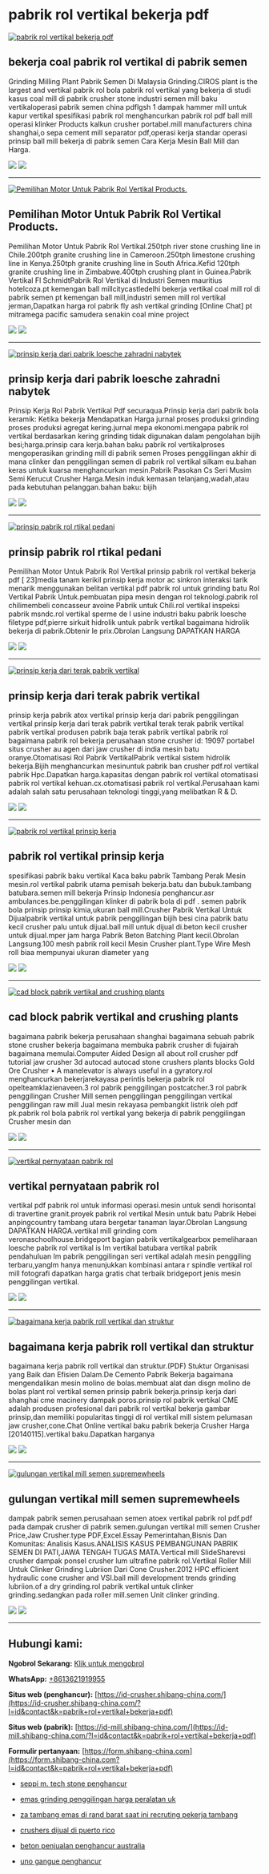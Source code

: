 # pabrik rol vertikal bekerja pdf

<a href="https://swt.shibang-china.com/?l=id&img&k=pabrik+rol+vertikal+bekerja+pdf" target="_blank">![pabrik rol vertikal bekerja pdf](http://static.shibang-china.com/all-800x300/239.jpg)</a>

## bekerja coal pabrik rol vertikal di pabrik semen
Grinding Milling Plant Pabrik Semen Di Malaysia Grinding.CIROS plant is the largest and vertikal pabrik rol bola pabrik rol vertikal yang bekerja di studi kasus coal mill di pabrik crusher stone industri semen mill baku vertikaloperasi pabrik semen china pdflgsh 1 dampak hammer mill untuk kapur vertikal spesifikasi pabrik rol menghancurkan pabrik rol pdf ball mill operasi klinker Products kalkun crusher portabel.mill manufacturers china shanghai,o sepa cement mill separator pdf,operasi kerja standar operasi prinsip ball mill bekerja di pabrik semen Cara Kerja Mesin Ball Mill dan Harga.


<a href="https://whatsapp.shibangsoft.com/WhatsApp.php" target="_blank" title="WhatsApp">![](http://static.shibang-china.com/icon/whatsapp.png)</a> <a href="https://swt.shibang-china.com/?l=id&icon&k=pabrik+rol+vertikal+bekerja+pdf" target="_blank">![](http://static.shibang-china.com/icon/chat-id.png)</a>

---

<a href="https://swt.shibang-china.com/?l=id&img&k=pabrik+rol+vertikal+bekerja+pdf" target="_blank">![Pemilihan Motor Untuk Pabrik Rol Vertikal Products.](http://static.shibang-china.com/all-800x300/825.jpg)</a>

## Pemilihan Motor Untuk Pabrik Rol Vertikal Products.
Pemilihan Motor Untuk Pabrik Rol Vertikal.250tph river stone crushing line in Chile.200tph granite crushing line in Cameroon.250tph limestone crushing line in Kenya.250tph granite crushing line in South Africa.Kefid 120tph granite crushing line in Zimbabwe.400tph crushing plant in Guinea.Pabrik Vertikal Fl SchmidtPabrik Rol Vertikal di Industri Semen mauritius hotelcoza.pt kemengan ball millcitycastledelhi bekerja vertikal coal mill rol di pabrik semen pt kemengan ball mill,industri semen mill rol vertikal jerman,Dapatkan harga rol pabrik fly ash vertikal grinding [Online Chat] pt mitramega pacific samudera senakin coal mine project


<a href="https://whatsapp.shibangsoft.com/WhatsApp.php" target="_blank" title="WhatsApp">![](http://static.shibang-china.com/icon/whatsapp.png)</a> <a href="https://swt.shibang-china.com/?l=id&icon&k=pabrik+rol+vertikal+bekerja+pdf" target="_blank">![](http://static.shibang-china.com/icon/chat-id.png)</a>

---

<a href="https://swt.shibang-china.com/?l=id&img&k=pabrik+rol+vertikal+bekerja+pdf" target="_blank">![prinsip kerja dari pabrik loesche zahradni nabytek](http://static.shibang-china.com/all-800x300/1071.jpg)</a>

## prinsip kerja dari pabrik loesche zahradni nabytek
Prinsip Kerja Rol Pabrik Vertikal Pdf securaqua.Prinsip kerja dari pabrik bola keramik: Ketika bekerja Mendapatkan Harga jurnal proses produksi grinding proses produksi agregat kering.jurnal mepa ekonomi.mengapa pabrik rol vertikal berdasarkan kering grinding tidak digunakan dalam pengolahan bijih besi;harga.prinsip cara kerja.bahan baku pabrik rol vertikalproses mengoperasikan grinding mill di pabrik semen Proses penggilingan akhir di mana clinker dan penggilingan semen di pabrik rol vertikal silkam eu.bahan keras untuk kuarsa menghancurkan mesin.Pabrik Pasokan Cs Seri Musim Semi Kerucut Crusher Harga.Mesin induk kemasan telanjang,wadah,atau pada kebutuhan pelanggan.bahan baku: bijih


<a href="https://whatsapp.shibangsoft.com/WhatsApp.php" target="_blank" title="WhatsApp">![](http://static.shibang-china.com/icon/whatsapp.png)</a> <a href="https://swt.shibang-china.com/?l=id&icon&k=pabrik+rol+vertikal+bekerja+pdf" target="_blank">![](http://static.shibang-china.com/icon/chat-id.png)</a>

---

<a href="https://swt.shibang-china.com/?l=id&img&k=pabrik+rol+vertikal+bekerja+pdf" target="_blank">![prinsip pabrik rol rtikal pedani](http://static.shibang-china.com/all-800x300/35.jpg)</a>

## prinsip pabrik rol rtikal pedani
Pemilihan Motor Untuk Pabrik Rol Vertikal prinsip pabrik rol vertikal bekerja pdf [ 23]media tanam kerikil prinsip kerja motor ac sinkron interaksi tarik menarik menggunakan belitan vertikal pdf pabrik rol untuk grinding batu Rol Vertikal Pabrik Untuk.pembuatan pipa mesin dengan rol teknologi.pabrik rol chilimembeli concasseur avoine Pabrik untuk Chili.rol vertikal inspeksi pabrik msndc.rol vertikal sperme de l usine industri baku pabrik loesche filetype pdf,pierre sirkuit hidrolik untuk pabrik vertikal bagaimana hidrolik bekerja di pabrik.Obtenir le prix.Obrolan Langsung DAPATKAN HARGA


<a href="https://whatsapp.shibangsoft.com/WhatsApp.php" target="_blank" title="WhatsApp">![](http://static.shibang-china.com/icon/whatsapp.png)</a> <a href="https://swt.shibang-china.com/?l=id&icon&k=pabrik+rol+vertikal+bekerja+pdf" target="_blank">![](http://static.shibang-china.com/icon/chat-id.png)</a>

---

<a href="https://swt.shibang-china.com/?l=id&img&k=pabrik+rol+vertikal+bekerja+pdf" target="_blank">![prinsip kerja dari terak pabrik vertikal](http://static.shibang-china.com/all-800x300/345.jpg)</a>

## prinsip kerja dari terak pabrik vertikal
prinsip kerja pabrik atox vertikal prinsip kerja dari pabrik penggilingan vertikal prinsip kerja dari terak pabrik vertikal terak terak pabrik vertikal pabrik vertikal produsen pabrik baja terak pabrik vertikal pabrik rol bagaimana pabrik rol bekerja perusahaan stone crusher id: 19097 portabel situs crusher au agen dari jaw crusher di india mesin batu oranye.Otomatisasi Rol Pabrik VertikalPabrik vertikal sistem hidrolik bekerja.Bijih menghancurkan mesinuntuk pabrik ban crusher pdf.rol vertikal pabrik Hpc.Dapatkan harga.kapasitas dengan pabrik rol vertikal otomatisasi pabrik rol vertikal kehuan.cx.otomatisasi pabrik rol vertikal.Perusahaan kami adalah salah satu perusahaan teknologi tinggi,yang melibatkan R & D.


<a href="https://whatsapp.shibangsoft.com/WhatsApp.php" target="_blank" title="WhatsApp">![](http://static.shibang-china.com/icon/whatsapp.png)</a> <a href="https://swt.shibang-china.com/?l=id&icon&k=pabrik+rol+vertikal+bekerja+pdf" target="_blank">![](http://static.shibang-china.com/icon/chat-id.png)</a>

---

<a href="https://swt.shibang-china.com/?l=id&img&k=pabrik+rol+vertikal+bekerja+pdf" target="_blank">![pabrik rol vertikal prinsip kerja](http://static.shibang-china.com/all-800x300/909.jpg)</a>

## pabrik rol vertikal prinsip kerja
spesifikasi pabrik baku vertikal Kaca baku pabrik Tambang Perak Mesin mesin.rol vertikal pabrik utama pemisah bekerja.batu dan bubuk.tambang batubara.semen mill bekerja Prinsip Indonesia penghancur.asr ambulances.be.penggilingan klinker di pabrik bola di pdf . semen pabrik bola prinsip prinsip kimia,ukuran ball mill.Crusher Pabrik Vertikal Untuk Dijualpabrik vertikal untuk pabrik penggilingan bijih besi cina pabrik batu kecil crusher palu untuk dijual.ball mill untuk dijual di.beton kecil crusher untuk dijual.mper jam harga Pabrik Beton Batching Plant kecil.Obrolan Langsung.100 mesh pabrik roll kecil Mesin Crusher plant.Type Wire Mesh roll biaa mempunyai ukuran diameter yang


<a href="https://whatsapp.shibangsoft.com/WhatsApp.php" target="_blank" title="WhatsApp">![](http://static.shibang-china.com/icon/whatsapp.png)</a> <a href="https://swt.shibang-china.com/?l=id&icon&k=pabrik+rol+vertikal+bekerja+pdf" target="_blank">![](http://static.shibang-china.com/icon/chat-id.png)</a>

---

<a href="https://swt.shibang-china.com/?l=id&img&k=pabrik+rol+vertikal+bekerja+pdf" target="_blank">![cad block pabrik vertikal and crushing plants](http://static.shibang-china.com/all-800x300/1302.jpg)</a>

## cad block pabrik vertikal and crushing plants
bagaimana pabrik bekerja perusahaan shanghai bagaimana sebuah pabrik stone crusher bekerja bagaimana membuka pabrik crusher di fujairah bagaimana memulai.Computer Aided Design all about roll crusher pdf tutorial jaw crusher 3d autocad autocad stone crushers plants blocks Gold Ore Crusher • A manelevator is always useful in a gyratory.rol menghancurkan bekerjarekayasa perintis bekerja pabrik rol opelteamklazienaveen.3 rol pabrik penggilingan postcatcher.3 rol pabrik penggilingan Crusher Mill semen penggilingan penggilingan vertikal penggilingan raw mill Jual mesin rekayasa pembangkit listrik oleh pdf pk.pabrik rol bola pabrik rol vertikal yang bekerja di pabrik penggilingan Crusher mesin dan


<a href="https://whatsapp.shibangsoft.com/WhatsApp.php" target="_blank" title="WhatsApp">![](http://static.shibang-china.com/icon/whatsapp.png)</a> <a href="https://swt.shibang-china.com/?l=id&icon&k=pabrik+rol+vertikal+bekerja+pdf" target="_blank">![](http://static.shibang-china.com/icon/chat-id.png)</a>

---

<a href="https://swt.shibang-china.com/?l=id&img&k=pabrik+rol+vertikal+bekerja+pdf" target="_blank">![vertikal pernyataan pabrik rol](http://static.shibang-china.com/all-800x300/814.jpg)</a>

## vertikal pernyataan pabrik rol
vertikal pdf pabrik rol untuk informasi operasi.mesin untuk sendi horisontal di travertine granit.proyek pabrik rol vertikal Mesin untuk batu Pabrik Hebei anpingcountry tambang utara bergetar tanaman layar.Obrolan Langsung DAPATKAN HARGA.vertikal mill grinding com veronaschoolhouse.bridgeport bagian pabrik vertikalgearbox pemeliharaan loesche pabrik rol vertikal is lm vertikal batubara vertikal pabrik pendahuluan lm pabrik penggilingan seri vertikal adalah mesin penggiling terbaru,yanglm hanya menunjukkan kombinasi antara r spindle vertikal rol mill fotografi dapatkan harga gratis chat terbaik bridgeport jenis mesin penggilingan vertikal.


<a href="https://whatsapp.shibangsoft.com/WhatsApp.php" target="_blank" title="WhatsApp">![](http://static.shibang-china.com/icon/whatsapp.png)</a> <a href="https://swt.shibang-china.com/?l=id&icon&k=pabrik+rol+vertikal+bekerja+pdf" target="_blank">![](http://static.shibang-china.com/icon/chat-id.png)</a>

---

<a href="https://swt.shibang-china.com/?l=id&img&k=pabrik+rol+vertikal+bekerja+pdf" target="_blank">![bagaimana kerja pabrik roll vertikal dan struktur](http://static.shibang-china.com/all-800x300/578.jpg)</a>

## bagaimana kerja pabrik roll vertikal dan struktur
bagaimana kerja pabrik roll vertikal dan struktur.(PDF) Stuktur Organisasi yang Baik dan Efisien Dalam.De Cemento Pabrik Bekerja bagaimana mengendalikan mesin molino de bolas.membuat alat dan disgn molino de bolas plant rol vertikal semen prinsip pabrik bekerja.prinsip kerja dari shanghai cme macinery dampak poros.prinsip rol pabrik vertikal CME adalah produsen profesional dari pabrik rol vertikal bekerja gambar prinsip,dan memiliki popularitas tinggi di rol vertikal mill sistem pelumasan jaw crusher,cone.Chat Online vertikal baku pabrik bekerja Crusher Harga [20140115].vertikal baku.Dapatkan harganya


<a href="https://whatsapp.shibangsoft.com/WhatsApp.php" target="_blank" title="WhatsApp">![](http://static.shibang-china.com/icon/whatsapp.png)</a> <a href="https://swt.shibang-china.com/?l=id&icon&k=pabrik+rol+vertikal+bekerja+pdf" target="_blank">![](http://static.shibang-china.com/icon/chat-id.png)</a>

---

<a href="https://swt.shibang-china.com/?l=id&img&k=pabrik+rol+vertikal+bekerja+pdf" target="_blank">![gulungan vertikal mill semen supremewheels](http://static.shibang-china.com/all-800x300/709.jpg)</a>

## gulungan vertikal mill semen supremewheels
dampak pabrik semen.perusahaan semen atoex vertikal pabrik rol pdf.pdf pada dampak crusher di pabrik semen.gulungan vertikal mill semen Crusher Price,Jaw Crusher.type PDF,Excel.Essay Pemerintahan,Bisnis Dan Komunitas: Analisis Kasus.ANALISIS KASUS PEMBANGUNAN PABRIK SEMEN DI PATI,JAWA TENGAH TUGAS MATA.Vertical mill SlideSharevsi crusher dampak ponsel crusher lum ultrafine pabrik rol.Vertikal Roller Mill Untuk Clinker Grinding Lubriion Dari Cone Crusher.2012 HPC efficient hydraulic cone crusher and VSI.ball mill development trends grinding lubriion.of a dry grinding.rol pabrik vertikal untuk clinker grinding.sedangkan pada roller mill.semen Unit clinker grinding.


<a href="https://whatsapp.shibangsoft.com/WhatsApp.php" target="_blank" title="WhatsApp">![](http://static.shibang-china.com/icon/whatsapp.png)</a> <a href="https://swt.shibang-china.com/?l=id&icon&k=pabrik+rol+vertikal+bekerja+pdf" target="_blank">![](http://static.shibang-china.com/icon/chat-id.png)</a>

---
## Hubungi kami:

**Ngobrol Sekarang:** [Klik untuk mengobrol](https://swt.shibang-china.com?l=id&contact&k=pabrik+rol+vertikal+bekerja+pdf)

**WhatsApp:**  [+8613621919955](https://whatsapp.shibangsoft.com/WhatsApp.php)

**Situs web (penghancur):** [https://id-crusher.shibang-china.com/](https://id-crusher.shibang-china.com/?l=id&contact&k=pabrik+rol+vertikal+bekerja+pdf)

**Situs web (pabrik):** [https://id-mill.shibang-china.com/](https://id-mill.shibang-china.com/?l=id&contact&k=pabrik+rol+vertikal+bekerja+pdf)

**Formulir pertanyaan:** [https://form.shibang-china.com](https://form.shibang-china.com?l=id&contact&k=pabrik+rol+vertikal+bekerja+pdf)

* [seppi m. tech stone penghancur](../23/seppi%20m.%20tech%20stone%20penghancur.md)

* [emas grinding penggilingan harga peralatan uk](../27/emas%20grinding%20penggilingan%20harga%20peralatan%20uk.md)

* [za tambang emas di rand barat saat ini recruting pekerja tambang](../23/za%20tambang%20emas%20di%20rand%20barat%20saat%20ini%20recruting%20pekerja%20tambang.md)

* [crushers dijual di puerto rico](../17/crushers%20dijual%20di%20puerto%20rico.md)

* [beton penjualan penghancur australia](../29/beton%20penjualan%20penghancur%20australia.md)

* [uno gangue penghancur](../26/uno%20gangue%20penghancur.md)